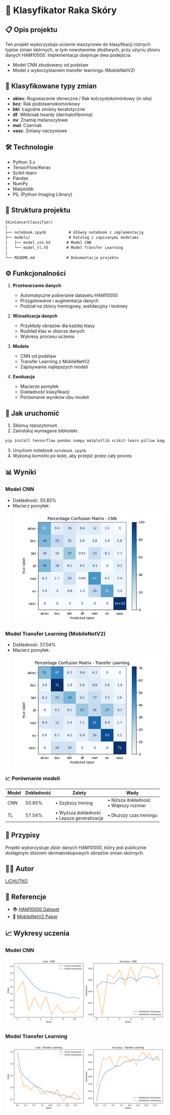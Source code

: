 ﻿# 🔬 Klasyfikator Raka Skóry

## 📋 Opis projektu
Ten projekt wykorzystuje uczenie maszynowe do klasyfikacji różnych typów zmian skórnych, w tym nowotworów złośliwych, przy użyciu zbioru danych HAM10000. Implementacja obejmuje dwa podejścia:
- Model CNN zbudowany od podstaw
- Model z wykorzystaniem transfer learningu (MobileNetV2)

## 💉 Klasyfikowane typy zmian
- **akiec**: Rogowacenie słoneczne / Rak kolczystokomórkowy (in situ)
- **bcc**: Rak podstawnokomórkowy
- **bkl**: Łagodne zmiany keratotyczne
- **df**: Włókniak twardy (dermatofibroma)
- **nv**: Znamię melanocytowe
- **mel**: Czerniak
- **vasc**: Zmiany naczyniowe

## 🛠️ Technologie
- Python 3.x
- TensorFlow/Keras
- Scikit-learn
- Pandas
- NumPy
- Matplotlib
- PIL (Python Imaging Library)

## 📂 Struktura projektu
```
SkinCancerClassifier/
│
├── notebook.ipynb          # Główny notebook z implementacją
├── models/                 # Katalog z zapisanymi modelami
│   ├── model_cnn.h5       # Model CNN
│   └── model_tl.h5        # Model Transfer Learning
│
└── README.md              # Dokumentacja projektu
```

## ⚙️ Funkcjonalności
1. **Przetwarzanie danych**
   - Automatyczne pobieranie datasetu HAM10000
   - Przygotowanie i augmentacja danych
   - Podział na zbiory treningowy, walidacyjny i testowy

2. **Wizualizacja danych**
   - Przykłady obrazów dla każdej klasy
   - Rozkład klas w zbiorze danych
   - Wykresy procesu uczenia

3. **Modele**
   - CNN od podstaw
   - Transfer Learning z MobileNetV2
   - Zapisywanie najlepszych modeli

4. **Ewaluacja**
   - Macierze pomyłek
   - Dokładność klasyfikacji
   - Porównanie wyników obu modeli

## 🚀 Jak uruchomić
1. Sklonuj repozytorium
2. Zainstaluj wymagane biblioteki:
```bash
pip install tensorflow pandas numpy matplotlib scikit-learn pillow kagglehub
```
3. Uruchom notebook `notebook.ipynb`
4. Wykonuj komórki po kolei, aby przejść przez cały proces

## 📊 Wyniki

### Model CNN
- Dokładność: 50.85%
- Macierz pomyłek:
![CNN Confusion Matrix](percentage_confusion_matrix_cnn.png)

### Model Transfer Learning (MobileNetV2)
- Dokładność: 57.04%
- Macierz pomyłek:
![Transfer Learning Confusion Matrix](percentage_confusion_matrix_tl.png)

### 📈 Porównanie modeli
| Model | Dokładność | Zalety | Wady |
|-------|------------|--------|------|
| CNN   | 50.85%    | • Szybszy trening | • Niższa dokładność<br>• Większy rozmiar |
| TL    | 57.04%    | • Wyższa dokładność<br>• Lepsza generalizacja | • Dłuższy czas treningu |

## 📝 Przypisy
Projekt wykorzystuje zbiór danych HAM10000, który jest publicznie dostępnym zbiorem dermatoskopowych obrazów zmian skórnych.

## 👨‍💻 Autor
[LiCHUTKO](https://github.com/LiCHUTKO)

## 🔗 Referencje
- 📚 [HAM10000 Dataset](https://www.kaggle.com/datasets/kmader/skin-cancer-mnist-ham10000)
- 📄 [MobileNetV2 Paper](https://arxiv.org/abs/1801.04381)

## 📈 Wykresy uczenia

### Model CNN
![Learning Curves CNN](learning_curves_cnn.png)

### Model Transfer Learning
![Learning Curves TL](learning_curves_tl.png)
